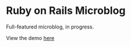 # Ruby on Rails Microblog

Full-featured microblog, in progress.

View the demo [here](http://www.amicroblog.herokuapp.com)
